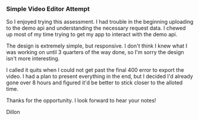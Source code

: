 ### Simple Video Editor Attempt

So I enjoyed trying this assessment. I had trouble in the beginning uploading to the demo api and understanding the necessary request data. I chewed up most of my time trying to get my app to interact with the demo api.

The design is extremely simple, but responsive. I don't think I knew what I was working on until 3 quarters of the way done, so I'm sorry the design isn't more interesting.

I called it quits when I could not get past the final 400 error to export the video. I had a plan to present everything in the end, but I decided I'd already gone over 8 hours and figured it'd be better to stick closer to the alloted time.

Thanks for the opportunity. I look forward to hear your notes!

Dillon
